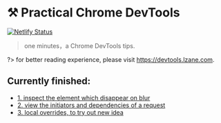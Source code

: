 # ⚒️ Practical Chrome DevTools

[![Netlify Status](https://api.netlify.com/api/v1/badges/60c6da58-c569-4610-917f-dc9bb0adbf2f/deploy-status)](https://app.netlify.com/sites/friendly-dubinsky-167f6d/deploys)

> one minutes，a Chrome DevTools tips.

?> for better reading experience, please visit https://devtools.lzane.com.

## Currently finished:
- [1. inspect the element which disappear on blur](/en/1_inspect_elements_hide_on_blur.md)
- [2. view the initiators and dependencies of a request](/en/2_view_initiators_and_dependencies.md)
- [3. local overrides, to try out new idea](/en/3_local_overrides.md)
